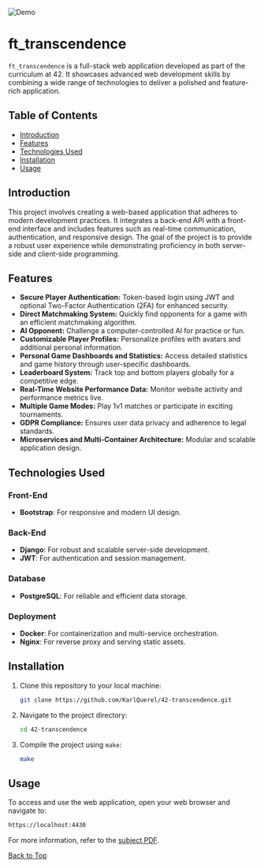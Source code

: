 <a id="top"></a>

![Demo](./src/demo/demo.gif)

# ft_transcendence
`ft_transcendence` is a full-stack web application developed as part of the curriculum at 42. It showcases advanced web development skills by combining a wide range of technologies to deliver a polished and feature-rich application.

## Table of Contents
- [Introduction](#introduction)
- [Features](#features)
- [Technologies Used](#technologies-used)
- [Installation](#installation)
- [Usage](#usage)

## Introduction
This project involves creating a web-based application that adheres to modern development practices. It integrates a back-end API with a front-end interface and includes features such as real-time communication, authentication, and responsive design. The goal of the project is to provide a robust user experience while demonstrating proficiency in both server-side and client-side programming.

## Features
- **Secure Player Authentication:** Token-based login using JWT and optional Two-Factor Authentication (2FA) for enhanced security.
- **Direct Matchmaking System:** Quickly find opponents for a game with an efficient matchmaking algorithm.
- **AI Opponent:** Challenge a computer-controlled AI for practice or fun.
- **Customizable Player Profiles:** Personalize profiles with avatars and additional personal information.
- **Personal Game Dashboards and Statistics:** Access detailed statistics and game history through user-specific dashboards.
- **Leaderboard System:** Track top and bottom players globally for a competitive edge.
- **Real-Time Website Performance Data:** Monitor website activity and performance metrics live.
- **Multiple Game Modes:** Play 1v1 matches or participate in exciting tournaments.
- **GDPR Compliance:** Ensures user data privacy and adherence to legal standards.
- **Microservices and Multi-Container Architecture:** Modular and scalable application design.

## Technologies Used
### Front-End
- **Bootstrap**: For responsive and modern UI design.

### Back-End
- **Django**: For robust and scalable server-side development.
- **JWT**: For authentication and session management.

### Database
- **PostgreSQL**: For reliable and efficient data storage.

### Deployment
- **Docker**: For containerization and multi-service orchestration.
- **Nginx**: For reverse proxy and serving static assets.

## Installation
1. Clone this repository to your local machine:
	```sh
	git clone https://github.com/KarlQuerel/42-transcendence.git
	```

2. Navigate to the project directory:
	```sh
	cd 42-transcendence
	```

3. Compile the project using `make`:
	```sh
	make
	```
 
## Usage
To access and use the web application, open your web browser and navigate to:
```bash
https://localhost:4430
```

For more information, refer to the [subject PDF](https://github.com/KarlQuerel/42-transcendence/blob/main/docs/en.subject.pdf).

[Back to Top](#top)
